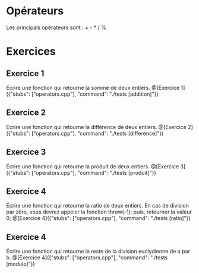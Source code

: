 # Opérateurs

Les principals opérateurs sont : + - * / %



# Exercices


## Exercice 1
Écrire une fonction qui retourne la somme de deux entiers.
@[Exercice 1]({"stubs": ["operators.cpp"], "command": "./tests [addition]"})


## Exercice 2
Écrire une fonction qui retourne la différence de deux entiers.
@[Exercice 2]({"stubs": ["operators.cpp"], "command": "./tests [difference]"})


## Exercice 3
Écrire une fonction qui retourne la produit de deux entiers.
@[Exercice 3]({"stubs": ["operators.cpp"], "command": "./tests [produit]"})


## Exercice 4
Écrire une fonction qui retourne la ratio de deux entiers. En cas de division par zéro, vous devrez appeler la fonction throw(-1); puis, retourner la valeur 0;
@[Exercice 4]({"stubs": ["operators.cpp"], "command": "./tests [ratio]"})


## Exercice 4
Écrire une fonction qui retourne la reste de la division euclydienne de a par b.
@[Exercice 4]({"stubs": ["operators.cpp"], "command": "./tests [modulo]"})
